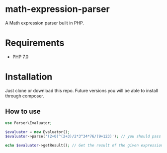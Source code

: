 # math-expression-parser
A Math expression parser built in PHP. 

# Requirements
* PHP 7.0

# Installation
Just clone or download this repo. Future versions you will be able to install through composer.

## How to use
```php
use Parser\Evaluator;

$evaluator = new Evaluator();
$evaluator->parse('(2+0)^(2+3)/2*3^34*76/(9+123)'); // you should pass a string as argument

echo $evaluator->getResult(); // Get the result of the given expression on parse function

```



